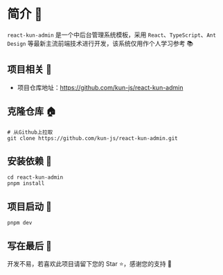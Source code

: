 # 简介 📃

`react-kun-admin` 是一个中后台管理系统模板，采用 `React`、`TypeScript`、`Ant Design` 等最新主流前端技术进行开发，该系统仅用作个人学习参考 📚

## 项目相关 🧭

- 项目仓库地址：https://github.com/kun-js/react-kun-admin

## 克隆仓库 🏠

```
# 从Github上拉取
git clone https://github.com/kun-js/react-kun-admin.git
```

## 安装依赖 🏀

```
cd react-kun-admin
pnpm install
```

## 项目启动 🚀

```
pnpm dev
```

## 写在最后 💖

开发不易，若喜欢此项目请留下您的 Star ⭐，感谢您的支持 🙏
